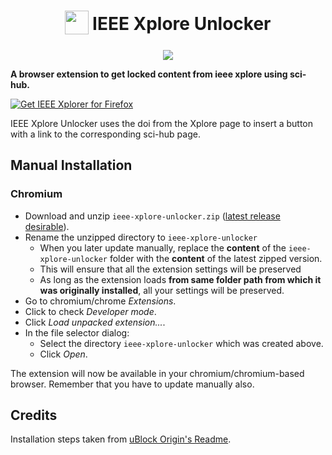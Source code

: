<h1 align="center">
  <sub>
    <img  src="https://raw.githubusercontent.com/Roshan-R/ieee-xplore-unlocker/main/scihub.jpg" height="38" width="38">
  </sub>
  IEEE Xplore Unlocker
</h1>

<p align="center">
  <img src="https://user-images.githubusercontent.com/43182697/195371978-3ea6c84f-bec1-4e80-b395-5109c0be413a.gif">
</p>

**A browser extension to get locked content from ieee xplore using sci-hub.**


<a href="https://addons.mozilla.org/addon/ieee-xplore-unlocker/">
  <img src="https://user-images.githubusercontent.com/585534/107280546-7b9b2a00-6a26-11eb-8f9f-f95932f4bfec.png" alt="Get IEEE Xplorer for Firefox"> 
</a>


IEEE Xplore Unlocker uses the doi from the Xplore page to insert a button with a link to the corresponding sci-hub page.

## Manual Installation

### Chromium

- Download and unzip `ieee-xplore-unlocker.zip` ([latest release desirable](https://github.com/Roshan-R/ieee-xplore-unlocker/releases)).
- Rename the unzipped directory to `ieee-xplore-unlocker`
    - When you later update manually, replace the **content** of the `ieee-xplore-unlocker` folder with the **content** of the latest zipped version.
    - This will ensure that all the extension settings will be preserved
    - As long as the extension loads **from same folder path from which it was originally installed**, all your settings will be preserved.
- Go to chromium/chrome *Extensions*.
- Click to check *Developer mode*.
- Click *Load unpacked extension...*.
- In the file selector dialog:
    - Select the directory `ieee-xplore-unlocker` which was created above.
    - Click *Open*.

The extension will now be available in your chromium/chromium-based browser.
Remember that you have to update manually also. 

## Credits
Installation steps taken from [uBlock Origin's Readme](https://github.com/gorhill/uBlock/tree/master/dist#install).
